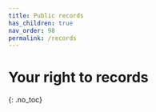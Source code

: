 ```yaml
---
title: Public records
has_children: true
nav_order: 98
permalink: /records
---
```



# Your right to records
{: .no_toc}
